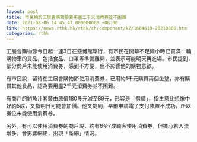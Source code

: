 ```yaml
---
layout: post
title: 市民稱於工展會購物節要用盡二千元消費券並不困難
date: 2021-08-06 14:45:47.000000000 +08:00
link: https://news.rthk.hk/rthk/ch/component/k2/1604619-20210806.htm
categories: rthk
---
```


工展會購物節今日起一連3日在亞博館舉行，有市民在開幕不足兩小時已買滿一輛購物車的貨品，包括食品、口罩等準備離開，並表示可能明天再進場。市民提到，部分商戶未能使用消費券，感到不方便，但不影響他的購物意欲。

有市民說，留待在工展會購物節使用消費券，已用約1千元購買兩個坐墊，亦有購買其他食品，認為要用盡2千元消費券並不困難。

有商戶的鮑魚汁套裝由原價180多元減至89元，形容是「劈價」，指生意比想像中好約5成，又指明日可能會加價。他又提到，早前申請電子支付裝置不成功，所以攤位未能使用消費券。

另外，有可以使用消費券的商戶說，約有6至7成顧客使用消費券，但擔心若人流增多，會影響網絡，出現「斷網」情況。

